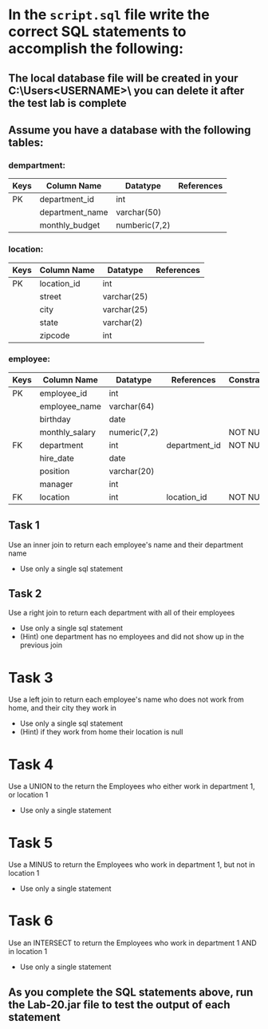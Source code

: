 # In the `script.sql` file write the correct SQL statements to accomplish the following:
## The local database file will be created in your C:\Users\<USERNAME>\ you can delete it after the test lab is complete

## Assume you have a database with the following tables:

### dempartment:

| Keys  | Column Name     | Datatype      | References |
|------ |-----------------|---------------|------------|
| PK    | department_id   | int           |            |
|       | department_name | varchar(50)   |            |
|       | monthly_budget  | numberic(7,2) |            |

### location:

| Keys  | Column Name | Datatype    | References |
|------ |-------------|-------------|------------|
| PK    | location_id | int         |            |
|       | street      | varchar(25) |            |
|       | city        | varchar(25) |            |
|       | state       | varchar(2)  |            |
|       | zipcode     | int         |            |

### employee:

| Keys  | Column Name    | Datatype     | References    | Constraints |
|------ |----------------|--------------|---------------|-------------|
| PK    | employee_id    | int          |               |             |
|       | employee_name  | varchar(64)  |               |             |
|       | birthday       | date         |               |             |
|       | monthly_salary | numeric(7,2) |               | NOT NULL    |
| FK    | department     | int          | department_id | NOT NULL    |
|       | hire_date      | date         |               |             |
|       | position       | varchar(20)  |               |             |
|       | manager        | int          |               |             |
| FK    | location       | int          | location_id   | NOT NULL    |

## Task 1

Use an inner join to return each employee's name and their department name
- Use only a single sql statement

## Task 2

Use a right join to return each department with all of their employees
- Use only a single sql statement
- (Hint) one department has no employees and did not show up in the previous join

# Task 3

Use a left join to return each employee's name who does not work from home, and their city they work in
- Use only a single sql statement
- (Hint) if they work from home their location is null

# Task 4

Use a UNION to the return the Employees who either work in department 1, or location 1
- Use only a single statement

# Task 5

Use a MINUS to return the Employees who work in department 1, but not in location 1
- Use only a single statement

# Task 6

Use an INTERSECT to return the Employees who work in department 1 AND in location 1
- Use only a single statement

## As you complete the SQL statements above, run the Lab-20.jar file to test the output of each statement